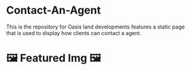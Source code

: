 # Contact-An-Agent

This is the repository for Oasis land developments features a static page that is used to display how clients can contact a agent.

# 🖼️ Featured Img 🖼️
